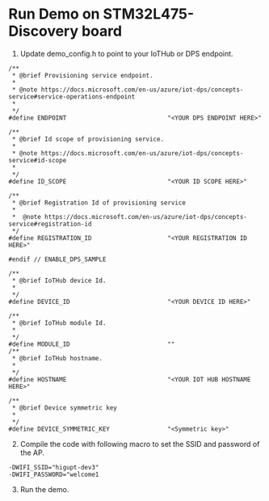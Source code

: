 # Run Demo on STM32L475-Discovery board

1. Update demo_config.h to point to your IoTHub or DPS endpoint.
```
/**
 * @brief Provisioning service endpoint.
 *
 * @note https://docs.microsoft.com/en-us/azure/iot-dps/concepts-service#service-operations-endpoint
 * 
 */
#define ENDPOINT                            "<YOUR DPS ENDPOINT HERE>"

/**
 * @brief Id scope of provisioning service.
 * 
 * @note https://docs.microsoft.com/en-us/azure/iot-dps/concepts-service#id-scope
 * 
 */
#define ID_SCOPE                            "<YOUR ID SCOPE HERE>"

/**
 * @brief Registration Id of provisioning service
 *
 *  @note https://docs.microsoft.com/en-us/azure/iot-dps/concepts-service#registration-id
 */
#define REGISTRATION_ID                     "<YOUR REGISTRATION ID HERE>"

#endif // ENABLE_DPS_SAMPLE

/**
 * @brief IoTHub device Id.
 *
 */
#define DEVICE_ID                           "<YOUR DEVICE ID HERE>"

/**
 * @brief IoTHub module Id.
 *
 */
#define MODULE_ID                           ""
/**
 * @brief IoTHub hostname.
 *
 */
#define HOSTNAME                            "<YOUR IOT HUB HOSTNAME HERE>"

/**
 * @brief Device symmetric key
 *
 */
#define DEVICE_SYMMETRIC_KEY                "<Symmetric key>"

```

2. Compile the code with following macro to set the SSID and password of the AP.
```
-DWIFI_SSID="higupt-dev3"
-DWIFI_PASSWORD="welcome1
```

3. Run the demo.
